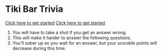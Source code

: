 # Tiki Bar Trivia
[Click here to get started](https://dph0718.github.io/Tiki-Trivia/)
[Click here to get started](https://dph0718.github.io/Tiki-Trivia/)

1. You will have to take a shot if you get an answer wrong.
2. This will make it harder to answer the following questions.
3. You'll sober up as you wait for an answer, but your scorable points will decrease during this time.
